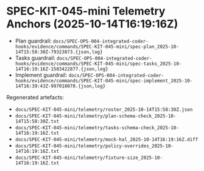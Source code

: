 # SPEC-KIT-045-mini Telemetry Anchors (2025-10-14T16:19:16Z)

- Plan guardrail: `docs/SPEC-OPS-004-integrated-coder-hooks/evidence/commands/SPEC-KIT-045-mini/spec-plan_2025-10-14T15:58:30Z-79323873.{json,log}`
- Tasks guardrail: `docs/SPEC-OPS-004-integrated-coder-hooks/evidence/commands/SPEC-KIT-045-mini/spec-tasks_2025-10-14T16:19:16Z-1583422877.{json,log}`
- Implement guardrail: `docs/SPEC-OPS-004-integrated-coder-hooks/evidence/commands/SPEC-KIT-045-mini/spec-implement_2025-10-14T16:39:43Z-997018070.{json,log}`

Regenerated artefacts:
- `docs/SPEC-KIT-045-mini/telemetry/roster_2025-10-14T15:58:30Z.json`
- `docs/SPEC-KIT-045-mini/telemetry/plan-schema-check_2025-10-14T15:58:30Z.txt`
- `docs/SPEC-KIT-045-mini/telemetry/tasks-schema-check_2025-10-14T16:19:16Z.txt`
- `docs/SPEC-KIT-045-mini/telemetry/mock-hal_2025-10-14T16:19:16Z.diff`
- `docs/SPEC-KIT-045-mini/telemetry/policy-overrides_2025-10-14T16:19:16Z.txt`
- `docs/SPEC-KIT-045-mini/telemetry/fixture-size_2025-10-14T16:19:16Z.txt`
